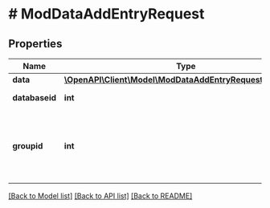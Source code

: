 # # ModDataAddEntryRequest

## Properties

Name | Type | Description | Notes
------------ | ------------- | ------------- | -------------
**data** | [**\OpenAPI\Client\Model\ModDataAddEntryRequestDataInner[]**](ModDataAddEntryRequestDataInner.md) |  |
**databaseid** | **int** | data instance id | [default to null]
**groupid** | **int** | Group id, 0 means that the function will determine the user group | [optional] [default to 0]

[[Back to Model list]](../../README.md#models) [[Back to API list]](../../README.md#endpoints) [[Back to README]](../../README.md)
